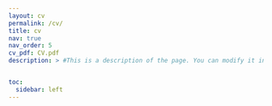 ```yaml
---
layout: cv
permalink: /cv/
title: cv
nav: true
nav_order: 5
cv_pdf: CV.pdf
description: > #This is a description of the page. You can modify it in '_pages/cv.md'. You can also change or remove the top pdf download button.


toc:
  sidebar: left
---
```

